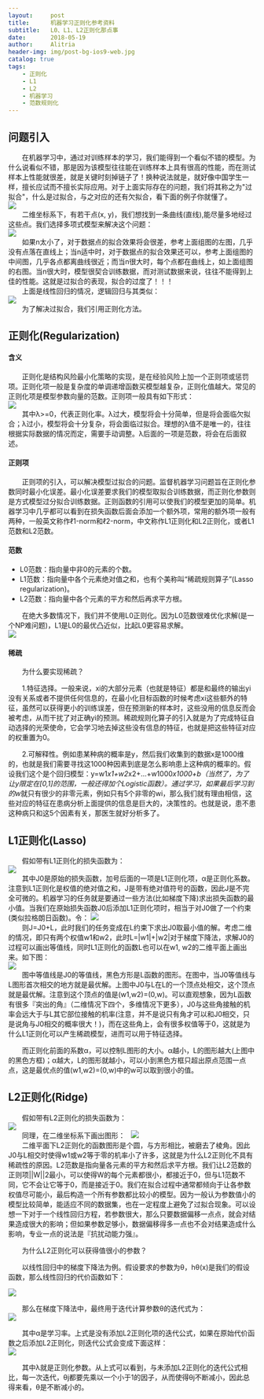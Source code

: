 ```yaml
---
layout:     post
title:      机器学习正则化参考资料
subtitle:   L0、L1、L2正则化那点事
date:       2018-05-19
author:     Alitria
header-img: img/post-bg-ios9-web.jpg
catalog: true
tags:
    - 正则化
    - L1
    - L2
    - 机器学习
    - 范数规则化
---
```


## 问题引入

&emsp;&emsp;在机器学习中，通过对训练样本的学习，我们能得到一个看似不错的模型。为什么说看似不错，那是因为该模型往往能在训练样本上具有很高的性能，而在测试样本上性能就很差，就是关键时刻掉链子了！换种说法就是，就好像中国学生一样，擅长应试而不擅长实际应用。对于上面实际存在的问题，我们将其称之为"过拟合"，什么是过拟合，与之对应的还有欠拟合，看下面的例子你就懂了。  
![](http://ww1.sinaimg.cn/large/005L0VzSgy1frgh8nye3hj30t8099gnn.jpg)  
&emsp;&emsp;二维坐标系下，有若干点(x, y)，我们想找到一条曲线(直线),能尽量多地经过这些点。我们选择多项式模型来解决这个问题：  
![](http://ww1.sinaimg.cn/large/005L0VzSgy1frghgilmqjj31120ku0tu.jpg)  
&emsp;&emsp;如果n太小了，对于数据点的拟合效果将会很差，参考上面组图的左图，几乎没有点落在直线上；当n适中时，对于数据点的拟合效果还可以，参考上面组图的中间图，几乎各点都离曲线很近；而当n很大时，每个点都在曲线上，如上面组图的右图。当n很大时，模型很契合训练数据，而对测试数据来说，往往不能得到上佳的性能。这就是过拟合的表现，拟合的过度了！！！  
&emsp;&emsp;上面是线性回归的情况，逻辑回归与其类似：  
![](http://ww1.sinaimg.cn/large/005L0VzSgy1frglnvkbxij30pu0cagq3.jpg)  
&emsp;&emsp;为了解决过拟合，我们引用正则化方法。

## 正则化(Regularization)  

#### 含义
&emsp;&emsp;正则化是结构风险最小化策略的实现，是在经验风险上加一个正则项或惩罚项。正则化项一般是复杂度的单调递增函数买模型越复杂，正则化值越大。常见的正则化项是模型参数向量的范数。正则项一般具有如下形式：  
![](http://ww1.sinaimg.cn/large/005L0VzSgy1frgm2ycwffj31120kumyi.jpg)  
&emsp;&emsp;其中λ>=0，代表正则化率。λ过大，模型将会十分简单，但是将会面临欠拟合；λ过小，模型将会十分复杂，将会面临过拟合。理想的λ值不是唯一的，往往根据实际数据的情况而定，需要手动调整。λ后面的一项是范数，将会在后面叙述。

#### 正则项  
&emsp;&emsp;正则项的引入，可以解决模型过拟合的问题。监督机器学习问题旨在正则化参数同时最小化误差。最小化误差要求我们的模型取拟合训练数据，而正则化参数则是方式模型过分拟合训练数据。正则函数的引用可以使我们的模型更加的简单。机器学习中几乎都可以看到在损失函数后面会添加一个额外项，常用的额外项一般有两种，一般英文称作ℓ1-norm和ℓ2-norm，中文称作L1正则化和L2正则化，或者L1范数和L2范数。  

#### 范数  
- L0范数：指向量中非0的元素的个数。
- L1范数：指向量中各个元素绝对值之和，也有个美称叫“稀疏规则算子”(Lasso regularization)。
- L2范数：指向量中各个元素的平方和然后再求平方根。  

&emsp;&emsp;在绝大多数情况下，我们并不使用L0正则化。因为L0范数很难优化求解(是一个NP难问题)，L1是L0的最优凸近似，比起L0更容易求解。  
![](http://ww1.sinaimg.cn/large/005L0VzSgy1frgmmyihd7j30tx05bwfx.jpg)  

#### 稀疏  
&emsp;&emsp;为什么要实现稀疏？  

&emsp;&emsp;1.特征选择。一般来说，xi的大部分元素（也就是特征）都是和最终的输出yi没有关系或者不提供任何信息的，在最小化目标函数的时候考虑xi这些额外的特征，虽然可以获得更小的训练误差，但在预测新的样本时，这些没用的信息反而会被考虑，从而干扰了对正确yi的预测。稀疏规则化算子的引入就是为了完成特征自动选择的光荣使命，它会学习地去掉这些没有信息的特征，也就是把这些特征对应的权重置为0。  

&emsp;&emsp;2.可解释性。例如患某种病的概率是y，然后我们收集到的数据x是1000维的，也就是我们需要寻找这1000种因素到底是怎么影响患上这种病的概率的。假设我们这个是个回归模型：y=w1*x1+w2*x2+…+w1000*x1000+b（当然了，为了让y限定在[0,1]的范围，一般还得加个Logistic函数）。通过学习，如果最后学习到的w*就只有很少的非零元素，例如只有5个非零的wi，那么我们就有理由相信，这些对应的特征在患病分析上面提供的信息是巨大的，决策性的。也就是说，患不患这种病只和这5个因素有关，那医生就好分析多了。  

## L1正则化(Lasso)

&emsp;&emsp;假如带有L1正则化的损失函数为：  
![](http://ww1.sinaimg.cn/large/005L0VzSgy1frgn0xu3wej30ai02fdfn.jpg)  
&emsp;&emsp;其中J0是原始的损失函数，加号后面的一项是L1正则化项，α是正则化系数。注意到L1正则化是权值的绝对值之和，J是带有绝对值符号的函数，因此J是不完全可微的。机器学习的任务就是要通过一些方法(比如梯度下降)求出损失函数的最小值。当我们在原始损失函数J0后添加L1正则化项时，相当于对J0做了一个约束(类似拉格朗日函数)。令： 
![](http://ww1.sinaimg.cn/large/005L0VzSgy1frgn2w7yfkj304b011dfm.jpg)  
&emsp;&emsp;则J=J0+L，此时我们的任务变成在L约束下求出J0取最小值的解。考虑二维的情况，即只有两个权值w1和w2，此时L=|w1|+|w2|对于梯度下降法，求解J0的过程可以画出等值线，同时L1正则化的函数L也可以在w1, w2的二维平面上画出来。如下图：  
![](http://ww1.sinaimg.cn/large/005L0VzSgy1frgn4g349vj30d90cqjtd.jpg)  
&emsp;&emsp;图中等值线是J0的等值线，黑色方形是L函数的图形。在图中，当J0等值线与L图形首次相交的地方就是最优解。上图中J0与L在L的一个顶点处相交，这个顶点就是最优解。注意到这个顶点的值是(w1,w2)=(0,w)。可以直观想象，因为L函数有很多『突出的角』（二维情况下四个，多维情况下更多），J0与这些角接触的机率会远大于与L其它部位接触的机率(注意，并不是说只有角才可以和J0相交，只是说角与J0相交的概率很大！)，而在这些角上，会有很多权值等于0，这就是为什么L1正则化可以产生稀疏模型，进而可以用于特征选择。  

&emsp;&emsp;而正则化前面的系数α，可以控制L图形的大小。α越小，L的图形越大(上图中的黑色方框)；α越大，L的图形就越小，可以小到黑色方框只超出原点范围一点点，这是最优点的值(w1,w2)=(0,w)中的w可以取到很小的值。  

## L2正则化(Ridge)

&emsp;&emsp;假如带有L2正则化的损失函数为：  
![](http://ww1.sinaimg.cn/large/005L0VzSgy1frgncovicbj30er02oq2r.jpg)  
&emsp;&emsp;同理，在二维坐标系下画出图形：  
![](http://ww1.sinaimg.cn/large/005L0VzSgy1frgne6k4dfj30da0c776b.jpg)  
&emsp;&emsp;二维平面下L2正则化的函数图形是个圆，与方形相比，被磨去了棱角。因此J0与L相交时使得w1或w2等于零的机率小了许多，这就是为什么L2正则化不具有稀疏性的原因。L2范数是指向量各元素的平方和然后求平方根。我们让L2范数的正则项||W||2最小，可以使得W的每个元素都很小，都接近于0，但与L1范数不同，它不会让它等于0，而是接近于0。我们在拟合过程中通常都倾向于让各参数权值尽可能小，最后构造一个所有参数都比较小的模型。因为一般认为参数值小的模型比较简单，能适应不同的数据集，也在一定程度上避免了过拟合现象。可以设想一下对于一个线性回归方程，若参数很大，那么只要数据偏移一点点，就会对结果造成很大的影响；但如果参数足够小，数据偏移得多一点也不会对结果造成什么影响，专业一点的说法是『抗扰动能力强』。  

&emsp;&emsp;为什么L2正则化可以获得值很小的参数？  

&emsp;&emsp;以线性回归中的梯度下降法为例。假设要求的参数为θ，hθ(x)是我们的假设函数，那么线性回归的代价函数如下：  

![](http://ww1.sinaimg.cn/large/005L0VzSgy1frgnsn0hw4j30ak02yt8n.jpg)  

&emsp;&emsp;那么在梯度下降法中，最终用于迭代计算参数θ的迭代式为：  
![](http://ww1.sinaimg.cn/large/005L0VzSgy1frgnth163kj30br02kt8o.jpg)  

&emsp;&emsp;其中α是学习率。上式是没有添加L2正则化项的迭代公式，如果在原始代价函数之后添加L2正则化，则迭代公式会变成下面这样：  
![](http://ww1.sinaimg.cn/large/005L0VzSgy1frgnu9cjhqj30fu02r74a.jpg)  

&emsp;&emsp;其中λ就是正则化参数。从上式可以看到，与未添加L2正则化的迭代公式相比，每一次迭代，θj都要先乘以一个小于1的因子，从而使得θj不断减小，因此总得来看，θ是不断减小的。  









